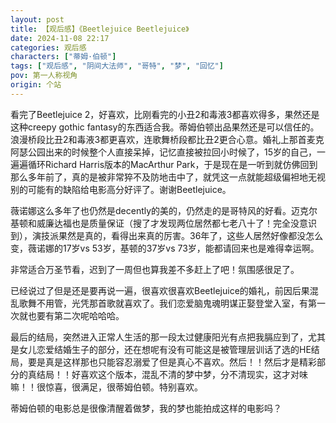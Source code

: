 ```yaml
---
layout: post
title: 【观后感】《Beetlejuice Beetlejuice》
date: 2024-11-08 22:17
categories: 观后感
characters: ["蒂姆·伯顿"]
tags: ["观后感", "阴间大法师", "哥特", "梦", "回忆"]
pov: 第一人称视角
origin: 个站
---
```


看完了Beetlejuice 2，好喜欢，比刚看完的小丑2和毒液3都喜欢得多，果然还是这种creepy gothic fantasy的东西适合我。蒂姆伯顿出品果然还是可以信任的。浪漫桥段比丑2和毒液3都更喜欢，连歌舞桥段都比丑2更合心意。婚礼上那首麦克阿瑟公园出来的时候整个人直接呆掉，记忆直接被拉回小时候了，15岁的自己，一遍遍循环Richard Harris版本的MacArthur Park，于是现在是一听到就仿佛回到那么多年前了，真的是被非常猝不及防地击中了，就凭这一点就能超级偏袒地无视别的可能有的缺陷给电影高分好评了。谢谢Beetlejuice。

薇诺娜这么多年了也仍然是decently的美的，仍然走的是哥特风的好看。迈克尔基顿和威廉达福也是质量保证（搜了才发现两位居然都七老八十了！完全没意识到），演技派果然是真的，看得出来真的厉害。36年了，这些人居然好像都没怎么变，薇诺娜的17岁vs 53岁，基顿的37岁vs 73岁，能都请回来也是难得幸运啊。

非常适合万圣节看，迟到了一周但也算我差不多赶上了吧！氛围感很足了。

已经说过了但是还是要再说一遍，很喜欢很喜欢Beetlejuice的婚礼，前因后果混乱歌舞不用管，光凭那首歌就喜欢了。我们恋爱脑鬼魂明谋正娶登堂入室，有第一次就也要有第二次呢哈哈哈。

最后的结局，突然进入正常人生活的那一段太过健康阳光有点把我膈应到了，尤其是女儿恋爱结婚生子的部分，还在想呢有没有可能这是被管理层训话了选的HE结局，要是真是这样那也只能容忍溺爱了但是真心不喜欢。然后！！然后才是精彩部分的真结局！！好喜欢这个版本，混乱不清的梦中梦，分不清现实，这才对味嘛！！很惊喜，很满足，很蒂姆伯顿。特别喜欢。

蒂姆伯顿的电影总是很像清醒着做梦，我的梦也能拍成这样的电影吗？
